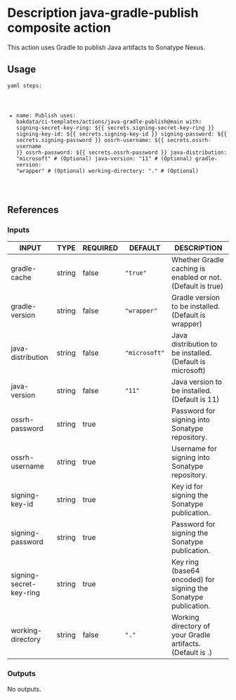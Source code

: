 <h1>Description java-gradle-publish composite action</h1>

This action uses Gradle to publish Java artifacts to Sonatype Nexus.

<h2>Usage</h2>

<code>yaml
steps:
  - name: Publish
    uses: bakdata/ci-templates/actions/java-gradle-publish@main
    with:
      signing-secret-key-ring: ${{ secrets.signing-secret-key-ring }}
      signing-key-id: ${{ secrets.signing-key-id }}
      signing-password: ${{ secrets.signing-password }}
      ossrh-username: ${{ secrets.ossrh-username }}
      ossrh-password: ${{ secrets.ossrh-password }}
      java-distribution: "microsoft" # (Optional)
      java-version: "11" # (Optional)
      gradle-version: "wrapper" # (Optional)
      working-directory: "." # (Optional)
</code>

<h2>References</h2>

<h3>Inputs</h3>

<!-- AUTO-DOC-INPUT:START - Do not remove or modify this section -->

|          INPUT          |  TYPE  | REQUIRED |    DEFAULT    |                           DESCRIPTION                           |
|-------------------------|--------|----------|---------------|-----------------------------------------------------------------|
|      gradle-cache       | string |  false   |   <code>"true"</code>    |   Whether Gradle caching is enabled or not. (Default is true)   |
|     gradle-version      | string |  false   |  <code>"wrapper"</code>  |      Gradle version to be installed. (Default is wrapper)       |
|    java-distribution    | string |  false   | <code>"microsoft"</code> |    Java distribution to be installed. (Default is microsoft)    |
|      java-version       | string |  false   |    <code>"11"</code>     |          Java version to be installed. (Default is 11)          |
|     ossrh-password      | string |   true   |               |         Password for signing into Sonatype repository.          |
|     ossrh-username      | string |   true   |               |         Username for signing into Sonatype repository.          |
|     signing-key-id      | string |   true   |               |          Key id for signing the Sonatype publication.           |
|    signing-password     | string |   true   |               |         Password for signing the Sonatype publication.          |
| signing-secret-key-ring | string |   true   |               | Key ring (base64 encoded) for signing the Sonatype publication. |
|    working-directory    | string |  false   |     <code>"."</code>     |   Working directory of your Gradle artifacts. (Default is .)    |

<!-- AUTO-DOC-INPUT:END -->

<h3>Outputs</h3>

<!-- AUTO-DOC-OUTPUT:START - Do not remove or modify this section -->
No outputs.
<!-- AUTO-DOC-OUTPUT:END -->
